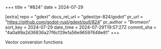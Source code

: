 +++
title = "#824"
date = 2024-07-29

[extra]
repo = "gdext"
docs_rel_url = "gdext/pr-824/godot"
pr_url = "https://github.com/godot-rust/gdext/pull/824"
pr_author = "Bromeon"
sort_key = 2024-07-29
date_time = 2024-07-29T19:57:27Z
commit_sha = "4a0a99a2d36836a27f6cf29e1a56e96597648e81"
+++

Vector conversion functions
